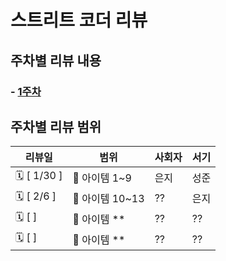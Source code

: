 # 스트리트 코더 리뷰

## 주차별 리뷰 내용

### - [1주차](week1/summary.md)

## 주차별 리뷰 범위

| 리뷰일          | 범위         | 사회자 | 서기 |
|--------------|------------| -- | -- |
| 🗓 \[ 1/30 ] | 📘 아이템 1~9 | 은지 | 성준 |
| 🗓 \[ 2/6 ]  | 📘 아이템 10~13  | ?? | 은지 |
| 🗓 \[ ]      | 📘 아이템 **  | ?? | ?? |
| 🗓 \[ ]      | 📘 아이템 **  | ?? | ?? |
